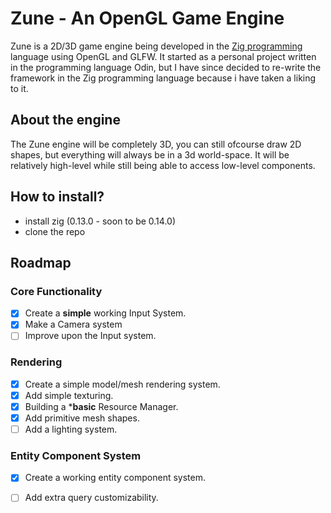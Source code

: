 # Zune - An OpenGL Game Engine

Zune is a 2D/3D game engine being developed in the [Zig programming](https://ziglang.org/) language using OpenGL and GLFW. 
It started as a personal project written in the programming language Odin, but I have since decided to
re-write the framework in the Zig programming language because i have taken a liking to it.



## About the engine

The Zune engine will be completely 3D, you can still ofcourse draw 2D shapes, but everything will always be in a 3d world-space.
It will be relatively high-level while still being able to access low-level components.



## How to install?

- install zig (0.13.0 - soon to be 0.14.0)
- clone the repo



## Roadmap

### Core Functionality
- [x] Create a **simple** working Input System.
- [x] Make a Camera system
- [ ] Improve upon the Input system.

### Rendering
- [x] Create a simple model/mesh rendering system.
- [x] Add simple texturing.
- [x] Building a ***basic** Resource Manager.
- [x] Add primitive mesh shapes.
- [ ] Add a lighting system.

### Entity Component System
- [x] Create a working entity component system.
- [ ] Add extra query customizability.






